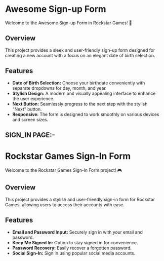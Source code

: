 # Awesome Sign-up Form

Welcome to the Awesome Sign-up Form in Rockstar Games! 🌟

## Overview

This project provides a sleek and user-friendly sign-up form designed for creating a new account with a focus on an elegant date of birth selection.

## Features

- **Date of Birth Selection:** Choose your birthdate conveniently with separate dropdowns for day, month, and year.
- **Stylish Design:** A modern and visually appealing interface to enhance the user experience.
- **Next Button:** Seamlessly progress to the next step with the stylish "Next" button.
- **Responsive:** The form is designed to work smoothly on various devices and screen sizes.


## SIGN_IN PAGE:-

# Rockstar Games Sign-In Form

Welcome to the Rockstar Games Sign-In Form project! 🎮

## Overview

This project provides a stylish and user-friendly sign-in form for Rockstar Games, allowing users to access their accounts with ease.

## Features

- **Email and Password Input:** Securely sign in with your email and password.
- **Keep Me Signed In:** Option to stay signed in for convenience.
- **Password Recovery:** Easily recover a forgotten password.
- **Social Sign-In:** Sign in using popular social media accounts.

